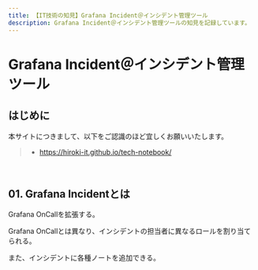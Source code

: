 ```yaml
---
title: 【IT技術の知見】Grafana Incident＠インシデント管理ツール
description: Grafana Incident＠インシデント管理ツールの知見を記録しています。
---
```


# Grafana Incident＠インシデント管理ツール

## はじめに

本サイトにつきまして、以下をご認識のほど宜しくお願いいたします。

> - https://hiroki-it.github.io/tech-notebook/

<br>

## 01. Grafana Incidentとは

Grafana OnCallを拡張する。

Grafana OnCallとは異なり、インシデントの担当者に異なるロールを割り当てられる。

また、インシデントに各種ノートを追加できる。

<br>
